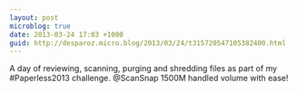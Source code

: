 ```yaml
---
layout: post
microblog: true
date: 2013-03-24 17:03 +1000
guid: http://desparoz.micro.blog/2013/03/24/t315720547105382400.html
---
```

A day of reviewing, scanning, purging and shredding files as part of my #Paperless2013 challenge. @ScanSnap 1500M handled volume with ease!
